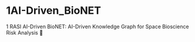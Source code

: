 # 1AI-Driven_BioNET
1 RASI AI-Driven BioNET: AI-Driven Knowledge Graph for Space Bioscience Risk Analysis 🚀
